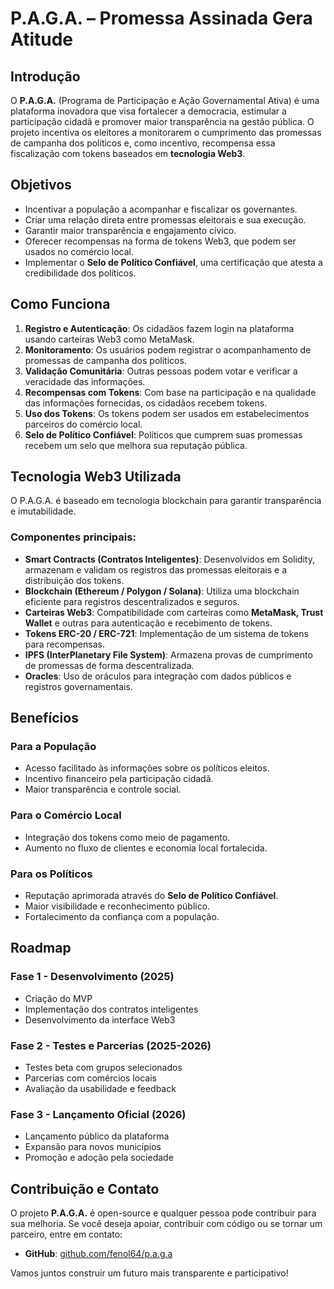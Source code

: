# P.A.G.A. – Promessa Assinada Gera Atitude

## Introdução

O **P.A.G.A.** (Programa de Participação e Ação Governamental Ativa) é uma plataforma inovadora que visa fortalecer a democracia, estimular a participação cidadã e promover maior transparência na gestão pública. O projeto incentiva os eleitores a monitorarem o cumprimento das promessas de campanha dos políticos e, como incentivo, recompensa essa fiscalização com tokens baseados em **tecnologia Web3**.

## Objetivos

- Incentivar a população a acompanhar e fiscalizar os governantes.
- Criar uma relação direta entre promessas eleitorais e sua execução.
- Garantir maior transparência e engajamento cívico.
- Oferecer recompensas na forma de tokens Web3, que podem ser usados no comércio local.
- Implementar o **Selo de Político Confiável**, uma certificação que atesta a credibilidade dos políticos.

## Como Funciona

1. **Registro e Autenticação**: Os cidadãos fazem login na plataforma usando carteiras Web3 como MetaMask.
2. **Monitoramento**: Os usuários podem registrar o acompanhamento de promessas de campanha dos políticos.
3. **Validação Comunitária**: Outras pessoas podem votar e verificar a veracidade das informações.
4. **Recompensas com Tokens**: Com base na participação e na qualidade das informações fornecidas, os cidadãos recebem tokens.
5. **Uso dos Tokens**: Os tokens podem ser usados em estabelecimentos parceiros do comércio local.
6. **Selo de Político Confiável**: Políticos que cumprem suas promessas recebem um selo que melhora sua reputação pública.

## Tecnologia Web3 Utilizada

O P.A.G.A. é baseado em tecnologia blockchain para garantir transparência e imutabilidade.

### Componentes principais:

- **Smart Contracts (Contratos Inteligentes)**: Desenvolvidos em Solidity, armazenam e validam os registros das promessas eleitorais e a distribuição dos tokens.
- **Blockchain (Ethereum / Polygon / Solana)**: Utiliza uma blockchain eficiente para registros descentralizados e seguros.
- **Carteiras Web3**: Compatibilidade com carteiras como **MetaMask, Trust Wallet** e outras para autenticação e recebimento de tokens.
- **Tokens ERC-20 / ERC-721**: Implementação de um sistema de tokens para recompensas.
- **IPFS (InterPlanetary File System)**: Armazena provas de cumprimento de promessas de forma descentralizada.
- **Oracles**: Uso de oráculos para integração com dados públicos e registros governamentais.

## Benefícios

### Para a População
- Acesso facilitado às informações sobre os políticos eleitos.
- Incentivo financeiro pela participação cidadã.
- Maior transparência e controle social.

### Para o Comércio Local
- Integração dos tokens como meio de pagamento.
- Aumento no fluxo de clientes e economia local fortalecida.

### Para os Políticos
- Reputação aprimorada através do **Selo de Político Confiável**.
- Maior visibilidade e reconhecimento público.
- Fortalecimento da confiança com a população.

## Roadmap

### Fase 1 - Desenvolvimento (2025)
- Criação do MVP
- Implementação dos contratos inteligentes
- Desenvolvimento da interface Web3

### Fase 2 - Testes e Parcerias (2025-2026)
- Testes beta com grupos selecionados
- Parcerias com comércios locais
- Avaliação da usabilidade e feedback

### Fase 3 - Lançamento Oficial (2026)
- Lançamento público da plataforma
- Expansão para novos municípios
- Promoção e adoção pela sociedade

## Contribuição e Contato

O projeto **P.A.G.A.** é open-source e qualquer pessoa pode contribuir para sua melhoria.
Se você deseja apoiar, contribuir com código ou se tornar um parceiro, entre em contato:

- **GitHub**: [github.com/fenol64/p.a.g.a](https://github.com/fenol64/p.a.g.a)

Vamos juntos construir um futuro mais transparente e participativo!


